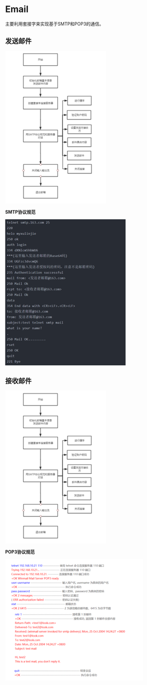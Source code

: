 # Email

主要利用套接字来实现基于SMTP和POP3的通信。

## 发送邮件

![发送邮件流程](https://github.com/Gong-Shijie/email/raw/master/photos/sendimple.png)

**SMTP协议规范**

![](https://github.com/Gong-Shijie/email/raw/master/photos/SMTP.png)

## 接收邮件

![接收邮件流程](https://github.com/Gong-Shijie/email/raw/master/photos/sendimple.png)

**POP3协议规范**

![](https://github.com/Gong-Shijie/email/raw/master/photos/POP3.png)
